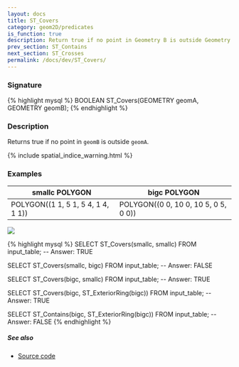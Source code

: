 ```yaml
---
layout: docs
title: ST_Covers
category: geom2D/predicates
is_function: true
description: Return true if no point in Geometry B is outside Geometry A
prev_section: ST_Contains
next_section: ST_Crosses
permalink: /docs/dev/ST_Covers/
---
```


### Signature

{% highlight mysql %}
BOOLEAN ST_Covers(GEOMETRY geomA, GEOMETRY geomB);
{% endhighlight %}

### Description

Returns true if no point in `geomB` is outside `geomA`.

{% include spatial_indice_warning.html %}

### Examples

| smallc POLYGON                     | bigc POLYGON                         |
|------------------------------------|--------------------------------------|
| POLYGON((1 1, 5 1, 5 4, 1 4, 1 1)) | POLYGON((0 0, 10 0, 10 5, 0 5, 0 0)) |

<img class="displayed" src="../ST_Covers.png"/>

{% highlight mysql %}
SELECT ST_Covers(smallc, smallc) FROM input_table;
-- Answer:    TRUE

SELECT ST_Covers(smallc, bigc) FROM input_table;
-- Answer:    FALSE

SELECT ST_Covers(bigc, smallc) FROM input_table;
-- Answer:    TRUE

SELECT ST_Covers(bigc, ST_ExteriorRing(bigc)) FROM input_table;
-- Answer:    TRUE

SELECT ST_Contains(bigc, ST_ExteriorRing(bigc)) FROM input_table;
-- Answer:    FALSE
{% endhighlight %}

##### See also

* <a href="https://github.com/orbisgis/h2gis/blob/master/h2gis-functions/src/main/java/org/h2gis/functions/spatial/predicates/ST_Covers.java" target="_blank">Source code</a>
